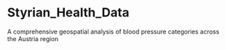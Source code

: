 # Styrian_Health_Data
A comprehensive geospatial analysis of blood pressure categories across the Austria region
